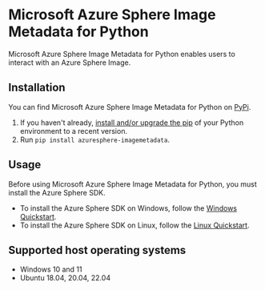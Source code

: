 # Microsoft Azure Sphere Image Metadata for Python 

Microsoft Azure Sphere Image Metadata for Python enables users to interact with an Azure Sphere Image.


## Installation

You can find Microsoft Azure Sphere Image Metadata for Python on [PyPi](https://pypi.org/project/azuresphere_imagemetadata/).

1. If you haven't already, [install and/or upgrade the pip](https://pip.pypa.io/en/stable/installing/)
   of your Python environment to a recent version.
2. Run `pip install azuresphere-imagemetadata`.

## Usage

Before using Microsoft Azure Sphere Image Metadata for Python, you must install the Azure Sphere SDK.

- To install the Azure Sphere SDK on Windows, follow the [Windows Quickstart](https://learn.microsoft.com/azure-sphere/install/install-sdk?pivots=cli).
- To install the Azure Sphere SDK on Linux, follow the [Linux Quickstart](https://learn.microsoft.com/azure-sphere/install/install-sdk-linux?pivots=cli-linux).

## Supported host operating systems

- Windows 10 and 11
- Ubuntu 18.04, 20.04, 22.04